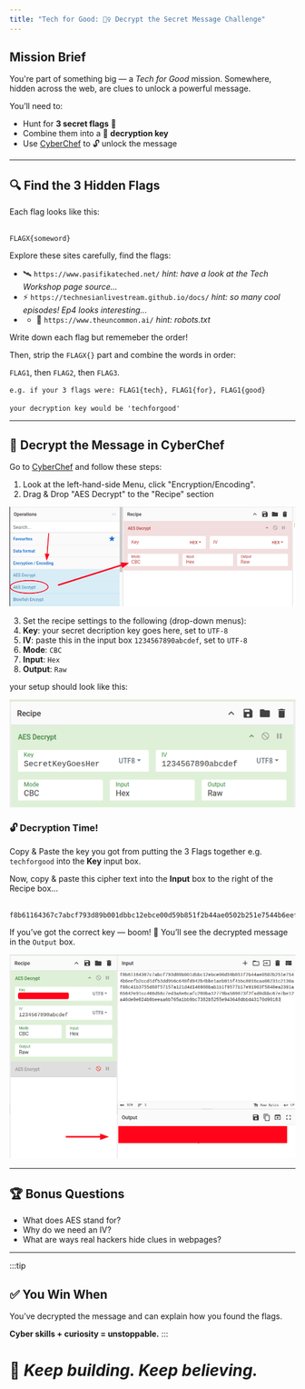 ```yaml
---
title: "Tech for Good: 🕵️‍♀️ Decrypt the Secret Message Challenge"
---
```


## Mission Brief

You're part of something big — a *Tech for Good* mission. Somewhere, hidden across the web, are clues to unlock a powerful message.

You’ll need to:

- Hunt for **3 secret flags** 🏁
- Combine them into a 🔑 **decryption key**
- Use [CyberChef](https://gchq.github.io/CyberChef/) to 🔓 unlock the message

---

## 🔍 Find the 3 Hidden Flags

Each flag looks like this:

```

FLAGX{someword}

```

Explore these sites carefully, find the flags:

- 🛰️ `https://www.pasifikateched.net/` *hint: have a look at the Tech Workshop page source...*
- ⚡ `https://technesianlivestream.github.io/docs/` *hint: so many cool episodes! Ep4 looks interesting...*
- - 🧠 `https://www.theuncommon.ai/` *hint: robots.txt*

Write down each flag but rememeber the order!

Then, strip the `FLAGX{}` part and combine the words in order:  

`FLAG1`, then `FLAG2`, then `FLAG3`.

```
e.g. if your 3 flags were: FLAG1{tech}, FLAG1{for}, FLAG1{good}

your decryption key would be 'techforgood'

```

---

## 🔐 Decrypt the Message in CyberChef

Go to [CyberChef](https://gchq.github.io/CyberChef/) and follow these steps:

1. Look at the left-hand-side Menu, click "Encryption/Encoding".
2. Drag & Drop "AES Decrypt" to the "Recipe" section

![CyberChef-AESDecrypt-1](/img/CyberChef-AESDecrypt-1.png)

3. Set the recipe settings to the following (drop-down menus):
4. **Key**: your secret decription key goes here, set to `UTF-8`
5. **IV**: paste this in the input box `1234567890abcdef`, set to `UTF-8`
6. **Mode**: `CBC`
7. **Input**: `Hex`
8. **Output**: `Raw`

your setup should look like this:

![CyberChef-AESDecrypt-2](/img/CyberChef-AESDecrypt-2.png)

### 🔓 Decryption Time!

Copy & Paste the key you got from putting the 3 Flags together e.g. `techforgood` into the **Key** input box.

Now, copy & paste this cipher text into the **Input** box to the right of the Recipe box...

```text title="Encrypted Text"

f8b61164367c7abcf793d89b001dbbc12ebce00d59b851f2b44ae0502b251e7544b6eefb2ccd1df53dd956c648fd942b4bbe1aeb015f455c8016caa06231c2130af08c41b3755d88f57157a121d4d146988bab1b1f9577b17e91903f5848ea2391a65642e91cc466d56c7ed3a8e6cafc280ba12779ba589873f2fad8dbbc67e7be12a46de0e024b0beeaa6b765a1bb9bc7382b5255e943648dbbd43170d90183

```

If you’ve got the correct key — boom! 🎉 You’ll see the decrypted message in the `Output` box.

![CyberChef-AESDecrypt-2](/img/CyberChef-AESDecrypt-3.png)

---

## 🏆 Bonus Questions

- What does AES stand for?
- Why do we need an IV?
- What are ways real hackers hide clues in webpages?

---

:::tip

## ✅ You Win When

You’ve decrypted the message and can explain how you found the flags.

**Cyber skills + curiosity = unstoppable.**
:::


# 🌊 *Keep building. Keep believing.*
